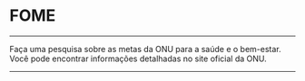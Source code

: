 <h1><b>FOME</b></h1>

<hr>

Faça uma pesquisa sobre as metas da ONU para a saúde e o bem-estar. Você pode encontrar informações detalhadas no site oficial da ONU.

<hr>
